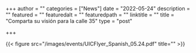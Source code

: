 +++
author = ""
categories = ["News"]
date = "2022-05-24"
description = ""
featured = ""
featuredalt = ""
featuredpath = ""
linktitle = ""
title = "Comparta su visión para la calle 35"
type = "post"

+++ 

 {{< figure src="/images/events/UICFlyer_Spanish_05.24.pdf" title="" >}}


